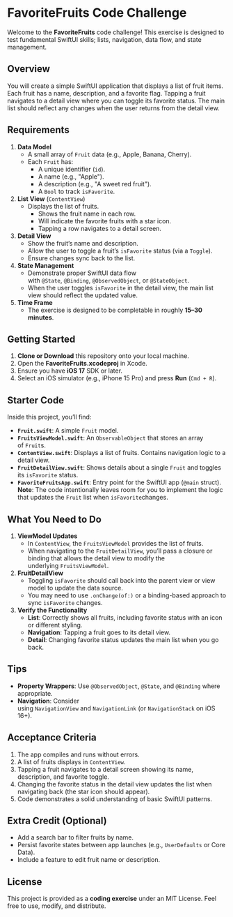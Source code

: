 FavoriteFruits Code Challenge
=============================

Welcome to the **FavoriteFruits** code challenge! This exercise is designed to test fundamental SwiftUI skills; lists, navigation, data flow, and state management.

Overview
--------

You will create a simple SwiftUI application that displays a list of fruit items. Each fruit has a name, description, and a favorite flag. Tapping a fruit navigates to a detail view where you can toggle its favorite status. The main list should reflect any changes when the user returns from the detail view.

Requirements
------------

1.  **Data Model**
    *   A small array of `Fruit` data (e.g., Apple, Banana, Cherry).
    *   Each `Fruit` has:
        *   A unique identifier (`id`).
        *   A name (e.g., "Apple").
        *   A description (e.g., "A sweet red fruit").
        *   A `Bool` to track `isFavorite`.
2.  **List View** (`ContentView`)
    *   Displays the list of fruits.
        *   Shows the fruit name in each row.
        *   Will indicate the favorite fruits with a star icon.
        *   Tapping a row navigates to a detail screen.
3.  **Detail View**
    *   Show the fruit’s name and description.
    *   Allow the user to toggle a fruit’s `isFavorite` status (via a `Toggle`).
    *   Ensure changes sync back to the list.
4.  **State Management**
    *   Demonstrate proper SwiftUI data flow with `@State`, `@Binding`, `@ObservedObject`, or `@StateObject`.
    *   When the user toggles `isFavorite` in the detail view, the main list view should reflect the updated value.
5.  **Time Frame**
    *   The exercise is designed to be completable in roughly **15–30 minutes**.

Getting Started
---------------

1.  **Clone or Download** this repository onto your local machine.
2.  Open the **FavoriteFruits.xcodeproj** in Xcode.
3.  Ensure you have **iOS 17** SDK or later.
4.  Select an iOS simulator (e.g., iPhone 15 Pro) and press **Run** (`Cmd + R`).

Starter Code
------------

Inside this project, you’ll find:
*   **`Fruit.swift`**: A simple `Fruit` model.
*   **`FruitsViewModel.swift`**: An `ObservableObject` that stores an array of `Fruit`s.
*   **`ContentView.swift`**: Displays a list of fruits. Contains navigation logic to a detail view.
*   **`FruitDetailView.swift`**: Shows details about a single `Fruit` and toggles its `isFavorite` status.
*   **`FavoriteFruitsApp.swift`**: Entry point for the SwiftUI app (`@main` struct).
**Note**: The code intentionally leaves room for you to implement the logic that updates the `Fruit` list when `isFavorite`changes.

What You Need to Do
-------------------

1.  **ViewModel Updates**
    *   In `ContentView`, the `FruitsViewModel` provides the list of fruits.
    *   When navigating to the `FruitDetailView`, you’ll pass a closure or binding that allows the detail view to modify the underlying `FruitsViewModel`.
2.  **FruitDetailView**
    *   Toggling `isFavorite` should call back into the parent view or view model to update the data source.
    *   You may need to use `.onChange(of:)` or a binding-based approach to sync `isFavorite` changes.
3.  **Verify the Functionality**
    *   **List**: Correctly shows all fruits, including favorite status with an icon or different styling.
    *   **Navigation**: Tapping a fruit goes to its detail view.
    *   **Detail**: Changing favorite status updates the main list when you go back.

Tips
----
        
*   **Property Wrappers**: Use `@ObservedObject`, `@State`, and `@Binding` where appropriate.
*   **Navigation**: Consider using `NavigationView` and `NavigationLink` (or `NavigationStack` on iOS 16+).

Acceptance Criteria
-------------------

1.  The app compiles and runs without errors.
2.  A list of fruits displays in `ContentView`.
3.  Tapping a fruit navigates to a detail screen showing its name, description, and favorite toggle.
4.  Changing the favorite status in the detail view updates the list when navigating back (the star icon should appear).
5.  Code demonstrates a solid understanding of basic SwiftUI patterns.

Extra Credit (Optional)
-----------------------

*   Add a search bar to filter fruits by name.
*   Persist favorite states between app launches (e.g., `UserDefaults` or Core Data).
*   Include a feature to edit fruit name or description.

License
-------

This project is provided as a **coding exercise** under an MIT License. Feel free to use, modify, and distribute.
